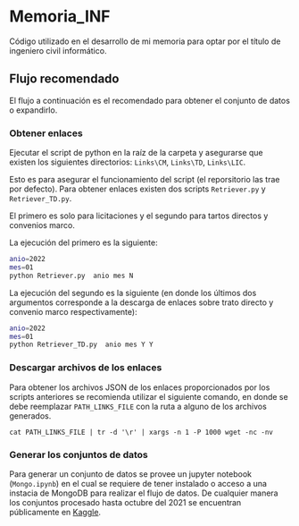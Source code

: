 # Memoria_INF

Código utilizado en el desarrollo de mi memoria para optar por el título de ingeniero civil informático.

## Flujo recomendado

El flujo a continuación es el recomendado para obtener el conjunto de datos o expandirlo.

### Obtener enlaces

Ejecutar el script de python en la raíz de la carpeta y asegurarse que existen los siguientes directorios: `Links\CM`, `Links\TD`, `Links\LIC`.

Esto es para asegurar el funcionamiento del script (el reporsitorio las trae por defecto). Para obtener enlaces existen dos scripts `Retriever.py` y `Retriever_TD.py`.

El primero es solo para licitaciones y el segundo para tartos directos y convenios marco.

La ejecución del primero es la siguiente:

```bash
anio=2022
mes=01
python Retriever.py  anio mes N
```

La ejecución del segundo es la siguiente (en donde los últimos dos argumentos corresponde a la descarga de enlaces sobre trato directo y convenio marco respectivamente):

```bash
anio=2022
mes=01
python Retriever_TD.py  anio mes Y Y
```

### Descargar archivos de los enlaces

Para obtener los archivos JSON de los enlaces proporcionados por los scripts anteriores se recomienda utilizar el siguiente comando, en donde se debe reemplazar `PATH_LINKS_FILE` con la ruta a alguno de los archivos generados.

```
cat PATH_LINKS_FILE | tr -d '\r' | xargs -n 1 -P 1000 wget -nc -nv
```

### Generar los conjuntos de datos

Para generar un conjunto de datos se provee un jupyter notebook (`Mongo.ipynb`) en el cual se requiere de tener instalado o acceso a una instacia de MongoDB para realizar el flujo de datos. De cualquier manera los conjuntos procesado hasta octubre del 2021 se encuentran públicamente en [Kaggle](https://www.kaggle.com/datasets/franciscoabarca).